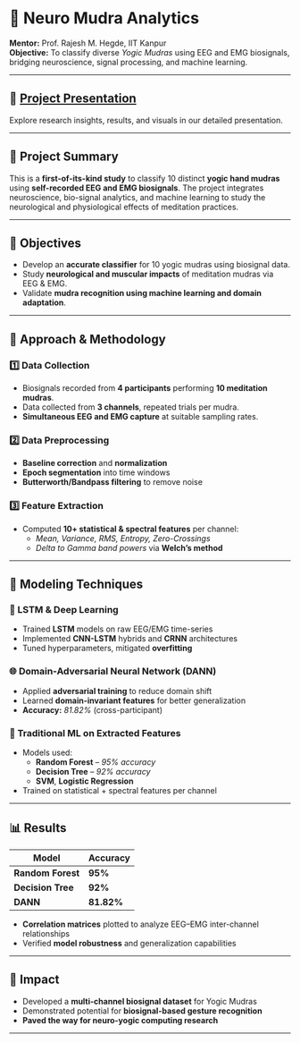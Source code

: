 # 🧠 Neuro Mudra Analytics  
**Mentor:** Prof. Rajesh M. Hegde, IIT Kanpur  
**Objective:** To classify diverse *Yogic Mudras* using EEG and EMG biosignals, bridging neuroscience, signal processing, and machine learning.

---

## 📂 [**Project Presentation**](https://drive.google.com/drive/folders/1WXu2cwPSaPsVOqpJqYN8k49scG7Vc7RL?usp=sharing)  
Explore research insights, results, and visuals in our detailed presentation.

---

## 🔬 **Project Summary**  
This is a **first-of-its-kind study** to classify 10 distinct **yogic hand mudras** using **self-recorded EEG and EMG biosignals**. The project integrates neuroscience, bio-signal analytics, and machine learning to study the neurological and physiological effects of meditation practices.

---

## 🎯 **Objectives**
- Develop an **accurate classifier** for 10 yogic mudras using biosignal data.  
- Study **neurological and muscular impacts** of meditation mudras via EEG & EMG.  
- Validate **mudra recognition using machine learning and domain adaptation**.

---

## 🧪 **Approach & Methodology**

### 1️⃣ Data Collection
- Biosignals recorded from **4 participants** performing **10 meditation mudras**.  
- Data collected from **3 channels**, repeated trials per mudra.  
- **Simultaneous EEG and EMG capture** at suitable sampling rates.

### 2️⃣ Data Preprocessing
- **Baseline correction** and **normalization**  
- **Epoch segmentation** into time windows  
- **Butterworth/Bandpass filtering** to remove noise

### 3️⃣ Feature Extraction
- Computed **10+ statistical & spectral features** per channel:  
  - *Mean, Variance, RMS, Entropy, Zero-Crossings*  
  - *Delta to Gamma band powers* via **Welch’s method**

---

## 🧠 **Modeling Techniques**

### 🔁 LSTM & Deep Learning
- Trained **LSTM** models on raw EEG/EMG time-series  
- Implemented **CNN-LSTM** hybrids and **CRNN** architectures  
- Tuned hyperparameters, mitigated **overfitting**

### 🌐 Domain-Adversarial Neural Network (DANN)
- Applied **adversarial training** to reduce domain shift  
- Learned **domain-invariant features** for better generalization  
- **Accuracy:** *81.82%* (cross-participant)

### 🌲 Traditional ML on Extracted Features
- Models used:
  - **Random Forest** – *95% accuracy*
  - **Decision Tree** – *92% accuracy*
  - **SVM**, **Logistic Regression**
- Trained on statistical + spectral features per channel

---

## 📊 **Results**

| Model             | Accuracy   |
|------------------|------------|
| **Random Forest** | **95%**     |
| **Decision Tree** | **92%**     |
| **DANN**          | **81.82%**  |

- **Correlation matrices** plotted to analyze EEG–EMG inter-channel relationships  
- Verified **model robustness** and generalization capabilities  

---

## 🌱 **Impact**
- Developed a **multi-channel biosignal dataset** for Yogic Mudras  
- Demonstrated potential for **biosignal-based gesture recognition**  
- **Paved the way for neuro-yogic computing research**

---
